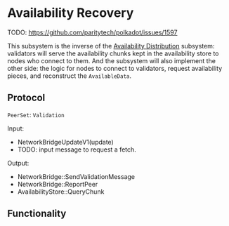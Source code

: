 # Availability Recovery

TODO: https://github.com/paritytech/polkadot/issues/1597

This subsystem is the inverse of the [Availability Distribution](availability-distribution.md) subsystem: validators will serve the availability chunks kept in the availability store to nodes who connect to them. And the subsystem will also implement the other side: the logic for nodes to connect to validators, request availability pieces, and reconstruct the `AvailableData`.

## Protocol

`PeerSet`: `Validation`

Input:

- NetworkBridgeUpdateV1(update)
- TODO: input message to request a fetch.

Output:

- NetworkBridge::SendValidationMessage
- NetworkBridge::ReportPeer
- AvailabilityStore::QueryChunk

## Functionality
